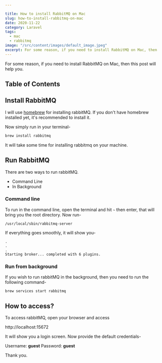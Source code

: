 ```yaml
---

title: How to install RabbitMQ on Mac
slug: how-to-install-rabbitmq-on-mac
date: 2020-11-22
category: Laravel
tags:
  - mac
  - rabbitmq
image: "/src/content/images/default_image.jpeg"
excerpt: For some reason, if you need to install RabbitMQ on Mac, then this post will help you.
---
```


For some reason, if you need to install RabbitMQ on Mac, then this post will help you.

## Table of Contents

## Install RabbitMQ
I will use [homebrew](https://brew.sh/) for installing rabbitMQ. If you don't have homebrew installed yet, it's recommended to install it.

Now simply run in your terminal-

```sh
brew install rabbitmq
```

It will take some time for installing rabbitmq on your machine.

## Run RabbitMQ
There are two ways to run rabbitMQ.
- Command Line
- In Background

### Command line
To run in the command line, open the terminal and hit `~` then enter, that will bring you the root directory. Now run-
```
/usr/local/sbin/rabbitmq-server
```

If everything goes smoothly, it will show you-

```
.
.
.
Starting broker... completed with 6 plugins.
```

### Run from background
If you wish to run rabbitMQ in the background, then you need to run the following command-

```
brew services start rabbitmq
```

## How to access?
To access rabbitMQ, open your browser and access

http://localhost:15672

It will show you a login screen. Now provide the default credentials-

Username: **guest**
Password: **guest**

Thank you.